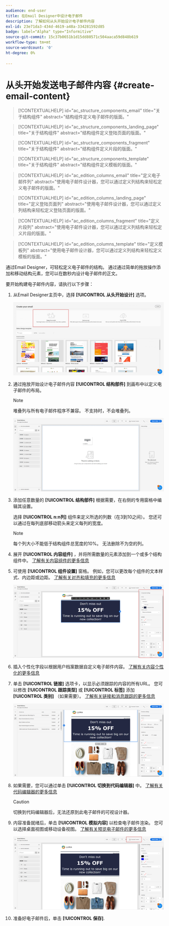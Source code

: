 ```yaml
---
audience: end-user
title: 在Email Designer中设计电子邮件
description: 了解如何从头开始设计电子邮件内容
exl-id: 23e71da3-434d-4619-a48a-334281592d85
badge: label="Alpha" type="Informitive"
source-git-commit: 15c37b0651b1d15dd80571c504aaca59d848b619
workflow-type: tm+mt
source-wordcount: '0'
ht-degree: 0%

---
```


# 从头开始发送电子邮件内容 {#create-email-content}

>[!CONTEXTUALHELP]
>id="ac_structure_components_email"
>title="关于结构组件"
>abstract="结构组件定义电子邮件的版面。"

>[!CONTEXTUALHELP]
>id="ac_structure_components_landing_page"
>title="关于结构组件"
>abstract="结构组件定义登陆页面的版面。"

>[!CONTEXTUALHELP]
>id="ac_structure_components_fragment"
>title="关于结构组件"
>abstract="结构组件定义片段的版面。"

>[!CONTEXTUALHELP]
>id="ac_structure_components_template"
>title="关于结构组件"
>abstract="结构组件定义模板的版面。"


>[!CONTEXTUALHELP]
>id="ac_edition_columns_email"
>title="定义电子邮件列"
>abstract="使用电子邮件设计器，您可以通过定义列结构来轻松定义电子邮件的版面。"

>[!CONTEXTUALHELP]
>id="ac_edition_columns_landing_page"
>title="定义登陆页面列"
>abstract="使用电子邮件设计器，您可以通过定义列结构来轻松定义登陆页面的版面。"

>[!CONTEXTUALHELP]
>id="ac_edition_columns_fragment"
>title="定义片段列"
>abstract="使用电子邮件设计器，您可以通过定义列结构来轻松定义片段的版面。"

>[!CONTEXTUALHELP]
>id="ac_edition_columns_template"
>title="定义模板列"
>abstract="使用电子邮件设计器，您可以通过定义列结构来轻松定义模板的版面。"

通过Email Designer，可轻松定义电子邮件的结构。 通过通过简单的拖放操作添加和移动结构元素，您可以在数秒内设计电子邮件的正文。

要开始构建电子邮件内容，请执行以下步骤：

1. 从Email Designer主页中，选择 **[!UICONTROL 从头开始设计]** 选项。

   ![](assets/email_designer.png)

1. 通过拖放开始设计电子邮件内容 **[!UICONTROL 结构部件]** 到画布中以定义电子邮件的布局。

   >[!NOTE]
   >
   >堆叠列与所有电子邮件程序不兼容。 不支持时，不会堆叠列。

   <!--Once placed in the email, you cannot move nor remove your components unless there is already a content component or a fragment placed inside. This is not true in AJO - TBC?-->

   ![](assets/email_designer_2.png)

1. 添加任意数量的 **[!UICONTROL 结构部件]** 根据需要，在右侧的专用窗格中编辑其设置。

   选择 **[!UICONTROL n:n列]** 组件来定义所选的列数（在3到10之间）。 您还可以通过在每列底部移动箭头来定义每列的宽度。

   >[!NOTE]
   >
   >每个列大小不能低于结构组件总宽度的10%。 无法删除不为空的列。

1. 展开 **[!UICONTROL 内容组件]** ，并将所需数量的元素添加到一个或多个结构组件中。 [了解有关内容组件的更多信息](content-components.md)

1. 可使用 **[!UICONTROL 组件设置]** 窗格。 例如，您可以更改每个组件的文本样式、内边距或边距。 [了解有关对齐和填充的更多信息](alignment-and-padding.md)

   ![](assets/email_designer_5.png)

1. 插入个性化字段以根据用户档案数据自定义电子邮件内容。 [了解有关内容个性化的更多信息](../personalization/personalize.md)

1. 单击 **[!UICONTROL 链接]** 选项卡，以显示必须跟踪的内容的所有URL。 您可以修改 **[!UICONTROL 跟踪类型]** 或 **[!UICONTROL 标签]** 添加 **[!UICONTROL 类别]** （如果需要）。 [了解有关链接和消息跟踪的更多信息](message-tracking.md)

   ![](assets/email_designer_7.png)

1. 如果需要，您可以通过单击 **[!UICONTROL 切换到代码编辑器]** 中。 [了解有关代码编辑器的更多信息](code-content.md)

   >[!CAUTION]
   >
   >切换到代码编辑器后，无法还原到此电子邮件的可视设计器。

1. 内容准备就绪后，单击 **[!UICONTROL 模拟内容]** 以检查电子邮件渲染。 您可以选择桌面视图或移动设备视图。 [了解有关预览电子邮件的更多信息](../preview-test/preview-test.md)

   ![](assets/email_designer_28.png)

1. 准备好电子邮件后，单击 **[!UICONTROL 保存]**.

